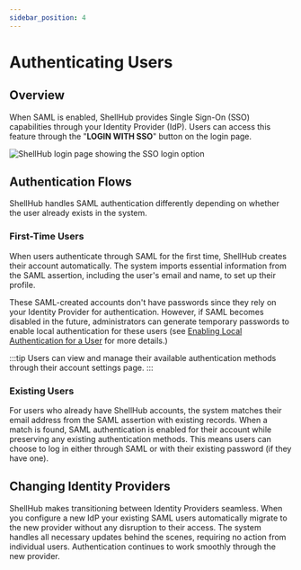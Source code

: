 ```yaml
---
sidebar_position: 4
---
```


# Authenticating Users

## Overview

When SAML is enabled, ShellHub provides Single Sign-On (SSO) capabilities
through your Identity Provider (IdP). Users can access this feature through the
"**LOGIN WITH SSO**" button on the login page.

![ShellHub login page showing the SSO login option](/img/sso/login.png)

## Authentication Flows

ShellHub handles SAML authentication differently depending on whether the user
already exists in the system.
### First-Time Users

When users authenticate through SAML for the first time, ShellHub creates their
account automatically. The system imports essential information from the SAML
assertion, including the user's email and name, to set up their profile.

These SAML-created accounts don't have passwords since they rely on your
Identity Provider for authentication. However, if SAML becomes disabled in the
future, administrators can generate temporary passwords to enable local
authentication for these users (see [Enabling Local Authentication for a
User](../local/enabling-method) for more details.)

:::tip
Users can view and manage their available authentication methods through their
account settings page.
:::

### Existing Users

For users who already have ShellHub accounts, the system matches their email
address from the SAML assertion with existing records. When a match is found,
SAML authentication is enabled for their account while preserving any existing
authentication methods. This means users can choose to log in either through
SAML or with their existing password (if they have one).

## Changing Identity Providers

ShellHub makes transitioning between Identity Providers seamless. When you
configure a new IdP your existing SAML users automatically migrate to the new
provider without any disruption to their access. The system handles all
necessary updates behind the scenes, requiring no action from individual users.
Authentication continues to work smoothly through the new provider.
